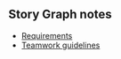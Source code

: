 ## Story Graph notes
- [Requirements](https://github.com/storygraph/story-graph-notes/wiki/Requirements)
- [Teamwork guidelines](https://github.com/storygraph/story-graph-notes/wiki/Teamwork-Guidelines)
